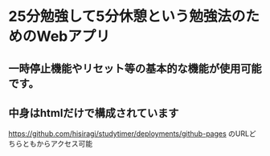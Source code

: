 # 25分勉強して5分休憩という勉強法のためのWebアプリ
## 一時停止機能やリセット等の基本的な機能が使用可能です。
## 中身はhtmlだけで構成されています
https://github.com/hisiragi/studytimer/deployments/github-pages のURLどちらともからアクセス可能
